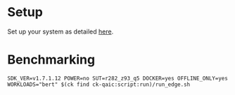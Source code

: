 # Setup
Set up your system as detailed [here](https://github.com/krai/ck-qaic/blob/main/script/setup.docker/README.md).

# Benchmarking
```
SDK_VER=v1.7.1.12 POWER=no SUT=r282_z93_q5 DOCKER=yes OFFLINE_ONLY=yes WORKLOADS="bert" $(ck find ck-qaic:script:run)/run_edge.sh
```
